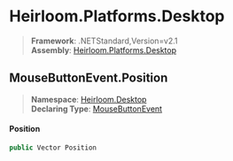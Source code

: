 # Heirloom.Platforms.Desktop

> **Framework**: .NETStandard,Version=v2.1  
> **Assembly**: [Heirloom.Platforms.Desktop][0]  

## MouseButtonEvent.Position

> **Namespace**: [Heirloom.Desktop][0]  
> **Declaring Type**: [MouseButtonEvent][1]  

#### Position

```cs
public Vector Position
```

[0]: ../../../Heirloom.Platforms.Desktop.md
[1]: ../MouseButtonEvent.md
